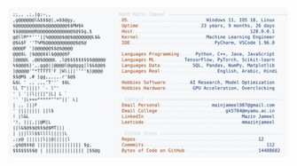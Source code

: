 <picture>
  <source srcset="https://raw.githubusercontent.com/mmazinjameel/mmazinjameel/main/dark_mode.svg?v=1756649285" media="(prefers-color-scheme: dark)">
  <img src="https://raw.githubusercontent.com/mmazinjameel/mmazinjameel/main/light_mode.svg?v=1756649285">
</picture>
